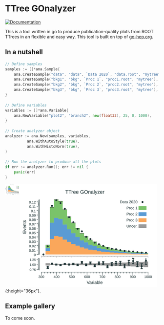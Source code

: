 # TTree GOnalyzer

[![Documentation](https://godoc.org/github.com/rmadar/tree-gonalyzer?status.svg)](https://godoc.org/github.com/rmadar/tree-gonalyzer)

This is a tool written in go to produce publication-quality plots from ROOT TTrees in an flexible and easy way.
This tool is built on top of [go-hep.org](https://go-hep.org).

## In a nutshell

```go
// Define samples
samples := []*ana.Sample{
	ana.CreateSample("data", "data", `Data 2020`, "data.root", "mytree"),
	ana.CreateSample("bkg1", "bkg", `Proc 1`, "proc1.root", "mytree"),
	ana.CreateSample("bkg2", "bkg", `Proc 2`, "proc2.root", "mytree"),
	ana.CreateSample("bkg3", "bkg", `Proc 3`, "proc3.root", "mytree"),
}

// Define variables
variables := []*ana.Variable{
	ana.NewVariable("plot2", "branch2", new(float32), 25, 0, 1000),
}

// Create analyzer object
analyzer := ana.New(samples, variables,
	      ana.WithAutoStyle(true),
	      ana.WithHistoNorm(true),
)

// Run the analyzer to produce all the plots
if err := analyzer.Run(); err != nil {
	panic(err)
}
```

<a href="url"><img src="ana-show/eg-plot.png" align="left" width="48" ></a> 

![example](ana-show/eg-plot.png){:height="36px"}.


## Example gallery

To come soon.